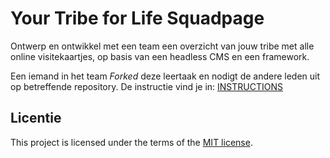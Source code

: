 # Your Tribe for Life Squadpage

Ontwerp en ontwikkel met een team een overzicht van jouw tribe met alle online visitekaartjes, op basis van een headless CMS en een framework.

Een iemand in het team _Forked_ deze leertaak en nodigt de andere leden uit op betreffende repository. De instructie vind je in: [INSTRUCTIONS](https://github.com/fdnd-task/your-tribe-for-life-squad-page/blob/main/docs/INSTRUCTIONS.md)

## Licentie

This project is licensed under the terms of the [MIT license](./LICENSE).
